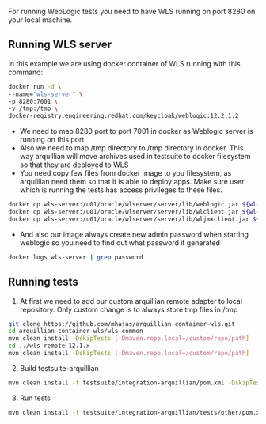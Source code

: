 For running WebLogic tests you need to have WLS running on port 8280 on your local machine.

## Running WLS server 

In this example we are using docker container of WLS running with this command:
```bash
docker run -d \
--name="wls-server" \
-p 8280:7001 \
-v /tmp:/tmp \
docker-registry.engineering.redhat.com/keycloak/weblogic:12.2.1.2
```

- We need to map 8280 port to port 7001 in docker as Weblogic server is running on this port
- Also we need to map /tmp directory to /tmp directory in docker. This way arquillian will move archives used in testsuite to docker filesystem so that they are deployed to WLS
- You need copy few files from docker image to you filesystem, as arquillian need them so that it is able to deploy apps. Make sure user which is running the tests has access privileges to these files. 
```bash
docker cp wls-server:/u01/oracle/wlserver/server/lib/weblogic.jar ${wl-home-path}/server/lib/
docker cp wls-server:/u01/oracle/wlserver/server/lib/wlclient.jar ${wl-home-path}/server/lib/
docker cp wls-server:/u01/oracle/wlserver/server/lib/wljmxclient.jar ${wl-home-path}/server/lib/
```
- And also our image always create new admin password when starting weblogic so you need to find out what password it generated
```bash
docker logs wls-server | grep password
```
## Running tests

1. At first we need to add our custom arquillian remote adapter to local repository. Only custom change is to always store tmp files in /tmp
```bash
git clone https://github.com/mhajas/arquillian-container-wls.git
cd arquillian-container-wls/wls-common
mvn clean install -DskipTests [-Dmaven.repo.local=/custom/repo/path]
cd ../wls-remote-12.1.x
mvn clean install -DskipTests [-Dmaven.repo.local=/custom/repo/path]
```

2. Build testsuite-arquillian
```bash
mvn clean install -f testsuite/integration-arquillian/pom.xml -DskipTests=true
```
3. Run tests
```bash
mvn clean install -f testsuite/integration-arquillian/tests/other/pom.xml -Papp-server-wls -Dwl.password=${password-got-from-wls} -Dwl.home=${wl-home-path}
```